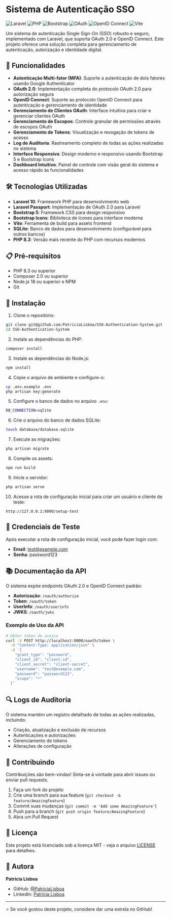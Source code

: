 # Sistema de Autenticação SSO

![Laravel](https://img.shields.io/badge/Laravel-FF2D20?style=for-the-badge&logo=laravel&logoColor=white)
![PHP](https://img.shields.io/badge/PHP-777BB4?style=for-the-badge&logo=php&logoColor=white)
![Bootstrap](https://img.shields.io/badge/Bootstrap-563D7C?style=for-the-badge&logo=bootstrap&logoColor=white)
![OAuth](https://img.shields.io/badge/OAuth-2.0-FF6B6B?style=for-the-badge)
![OpenID Connect](https://img.shields.io/badge/OpenID_Connect-FF6B6B?style=for-the-badge)
![Vite](https://img.shields.io/badge/Vite-646CFF?style=for-the-badge&logo=vite&logoColor=white)

Um sistema de autenticação Single Sign-On (SSO) robusto e seguro, implementado com Laravel, que suporta OAuth 2.0 e OpenID Connect. Este projeto oferece uma solução completa para gerenciamento de autenticação, autorização e identidade digital.

## 🚀 Funcionalidades

- **Autenticação Multi-fator (MFA)**: Suporte a autenticação de dois fatores usando Google Authenticator
- **OAuth 2.0**: Implementação completa do protocolo OAuth 2.0 para autorização segura
- **OpenID Connect**: Suporte ao protocolo OpenID Connect para autenticação e gerenciamento de identidade
- **Gerenciamento de Clientes OAuth**: Interface intuitiva para criar e gerenciar clientes OAuth
- **Gerenciamento de Escopos**: Controle granular de permissões através de escopos OAuth
- **Gerenciamento de Tokens**: Visualização e revogação de tokens de acesso
- **Log de Auditoria**: Rastreamento completo de todas as ações realizadas no sistema
- **Interface Responsiva**: Design moderno e responsivo usando Bootstrap 5 e Bootstrap Icons
- **Dashboard Intuitivo**: Painel de controle com visão geral do sistema e acesso rápido às funcionalidades

## 🛠️ Tecnologias Utilizadas

- **Laravel 10**: Framework PHP para desenvolvimento web
- **Laravel Passport**: Implementação de OAuth 2.0 para Laravel
- **Bootstrap 5**: Framework CSS para design responsivo
- **Bootstrap Icons**: Biblioteca de ícones para interface moderna
- **Vite**: Ferramenta de build para assets frontend
- **SQLite**: Banco de dados para desenvolvimento (configurável para outros bancos)
- **PHP 8.3**: Versão mais recente do PHP com recursos modernos

## 📋 Pré-requisitos

- PHP 8.3 ou superior
- Composer 2.0 ou superior
- Node.js 18 ou superior e NPM
- Git

## 🔧 Instalação

1. Clone o repositório:
```bash
git clone git@github.com:PatriciaLisboa/SSO-Authentication-System.git
cd SSO-Authentication-System
```

2. Instale as dependências do PHP:
```bash
composer install
```

3. Instale as dependências do Node.js:
```bash
npm install
```

4. Copie o arquivo de ambiente e configure-o:
```bash
cp .env.example .env
php artisan key:generate
```

5. Configure o banco de dados no arquivo `.env`:
```bash
DB_CONNECTION=sqlite
```

6. Crie o arquivo do banco de dados SQLite:
```bash
touch database/database.sqlite
```

7. Execute as migrações:
```bash
php artisan migrate
```

8. Compile os assets:
```bash
npm run build
```

9. Inicie o servidor:
```bash
php artisan serve
```

10. Acesse a rota de configuração inicial para criar um usuário e cliente de teste:
```
http://127.0.0.1:8000/setup-test
```

## 🔐 Credenciais de Teste

Após executar a rota de configuração inicial, você pode fazer login com:

- **Email**: test@example.com
- **Senha**: password123

## 📚 Documentação da API

O sistema expõe endpoints OAuth 2.0 e OpenID Connect padrão:

- **Autorização**: `/oauth/authorize`
- **Token**: `/oauth/token`
- **UserInfo**: `/oauth/userinfo`
- **JWKS**: `/oauth/jwks`

### Exemplo de Uso da API

```bash
# Obter token de acesso
curl -X POST http://localhost:8000/oauth/token \
  -H "Content-Type: application/json" \
  -d '{
    "grant_type": "password",
    "client_id": "client-id",
    "client_secret": "client-secret",
    "username": "test@example.com",
    "password": "password123",
    "scope": "*"
  }'
```

## 🔍 Logs de Auditoria

O sistema mantém um registro detalhado de todas as ações realizadas, incluindo:

- Criação, atualização e exclusão de recursos
- Autenticações e autorizações
- Gerenciamento de tokens
- Alterações de configuração

## 🤝 Contribuindo

Contribuições são bem-vindas! Sinta-se à vontade para abrir issues ou enviar pull requests.

1. Faça um fork do projeto
2. Crie uma branch para sua feature (`git checkout -b feature/AmazingFeature`)
3. Commit suas mudanças (`git commit -m 'Add some AmazingFeature'`)
4. Push para a branch (`git push origin feature/AmazingFeature`)
5. Abra um Pull Request

## 📄 Licença

Este projeto está licenciado sob a licença MIT - veja o arquivo [LICENSE](LICENSE) para detalhes.

## 👤 Autora

**Patrícia Lisboa**

- GitHub: [@PatriciaLisboa](https://github.com/PatriciaLisboa)
- LinkedIn: [Patrícia Lisboa](https://www.linkedin.com/in/patricia-lisboa)

---

⭐️ Se você gostou deste projeto, considere dar uma estrela no GitHub!
